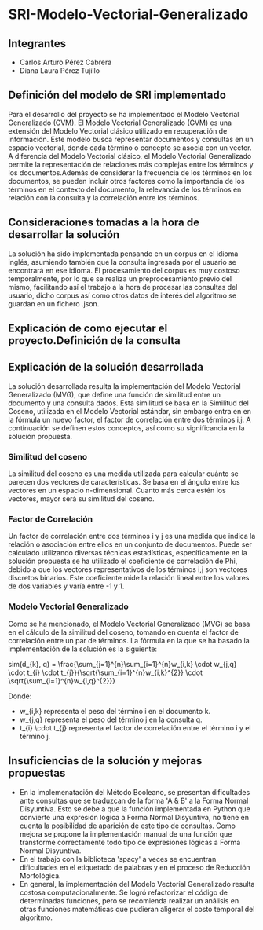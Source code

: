 # SRI-Modelo-Vectorial-Generalizado

## Integrantes

- Carlos Arturo Pérez Cabrera
- Diana Laura Pérez Tujillo

## Definición del modelo de SRI implementado

Para el desarrollo del proyecto se ha implementado el Modelo Vectorial Generalizado (GVM).
El Modelo Vectorial Generalizado (GVM) es una extensión del Modelo Vectorial clásico utilizado en recuperación de información. Este modelo busca representar documentos y consultas en un espacio vectorial, donde cada término o concepto se asocia con un vector. A diferencia del Modelo Vectorial clásico, el Modelo Vectorial Generalizado permite la representación de relaciones más complejas entre los términos y los documentos.Además de considerar la frecuencia de los términos en los documentos, se pueden incluir otros factores como la importancia de los términos en el contexto del documento, la relevancia de los términos en relación con la consulta y la correlación entre los términos.

## Consideraciones tomadas a la hora de desarrollar la solución

La solución ha sido implementada pensando en un corpus en el idioma inglés, asumiendo también que la consulta ingresada por el usuario se encontrará en ese idioma. El procesamiento del corpus es muy costoso temporalmente, por lo que se realiza un preprocesamiento previo del mismo, facilitando así el trabajo a la hora de procesar las consultas del usuario, dicho corpus así como otros datos de interés del algoritmo se guardan en un fichero .json.

## Explicación de como ejecutar el proyecto.Definición de la consulta

## Explicación de la solución desarrollada

La solución desarrollada resulta la implementación del Modelo Vectorial Generalizado (MVG), que define una función de similitud entre un documento y una consulta dados. Esta similitud se basa en la Similitud del Coseno, utilizada en el Modelo Vectorial estándar, sin embargo entra en en la fórmula un nuevo factor, el factor de correlación entre dos términos i,j. A continuación se definen estos conceptos, así como su significancia en la solución propuesta. 

### Similitud del coseno

La similitud del coseno es una medida utilizada para calcular cuánto se parecen dos vectores de características. Se basa en el ángulo entre los vectores en un espacio n-dimensional. Cuanto más cerca estén los vectores, mayor será su similitud del coseno.

### Factor de Correlación

Un factor de correlación entre dos términos i y j es una medida que indica la relación o asociación entre ellos en un conjunto de documentos. Puede ser calculado utilizando diversas técnicas estadísticas, específicamente en la solución propuesta se ha utilizado el coeficiente de correlación de Phi, debido a que los vectores representativos de los términos i,j son vectores discretos binarios. Este coeficiente mide la relación lineal entre los valores de dos variables y varía entre -1 y 1.  

### Modelo Vectorial Generalizado

Como se ha mencionado, el Modelo Vectorial Generalizado (MVG) se basa en el cálculo de la similitud del coseno, tomando en cuenta el factor de correlación entre un par de términos. La fórmula en la que se ha basado la implementación de la solución es la siguiente:

sim(d_{k}, q) = \frac{\sum_{j=1}^{n}\sum_{i=1}^{n}w_{i,k} \cdot w_{j,q} \cdot t_{i} \cdot t_{j}}{\sqrt{\sum_{i=1}^{n}w_{i,k}^{2}} \cdot \sqrt{\sum_{i=1}^{n}w_{i,q}^{2}}}

Donde:

- w_{i,k} representa el peso del término i en el documento k.
- w_{j,q} representa el peso del término j en la consulta q.
- t_{i} \cdot t_{j} representa el factor de correlación entre el término i y el término j.

## Insuficiencias de la solución  y mejoras propuestas

- En la implemenatación del Método Booleano, se presentan dificultades ante consultas que se traduzcan de la forma 'A & B' a la Forma Normal Disyuntiva. Esto se debe a que la función implementada en Python que convierte una expresión lógica a Forma Normal Disyuntiva, no tiene en cuenta la posibilidad de aparición de este tipo de consultas. Como mejora se propone la implementación manual de una función que transforme correctamente todo tipo de expresiones lógicas a Forma Normal Disyuntiva.
- En el trabajo con la biblioteca 'spacy' a veces se encuentran dificultades en el etiquetado de palabras y en el proceso de Reducción Morfológica.  
- En general, la implementación del Modelo Vectorial Generalizado resulta costosa computacionalmente. Se logró refactorizar el código de determinadas funciones, pero se recomienda realizar un análisis en otras funciones matemáticas que pudieran aligerar el costo temporal del algoritmo.
  